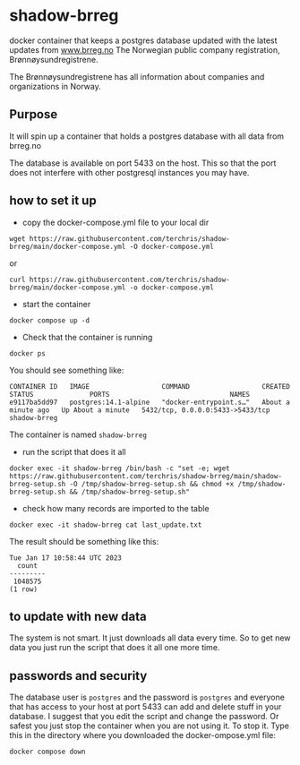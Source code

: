 # shadow-brreg
docker container that keeps a postgres database updated with the latest updates from www.brreg.no The Norwegian public company registration, Brønnøysundregistrene.

The Brønnøysundregistrene has all information about companies and organizations in Norway.

## Purpose
It will spin up a container that holds a postgres database with all data from brreg.no


The database is available on port 5433 on the host. This so that the port does not interfere with other postgresql instances you may have.  

## how to set it up
* copy the docker-compose.yml file to your local dir
```
wget https://raw.githubusercontent.com/terchris/shadow-brreg/main/docker-compose.yml -O docker-compose.yml
```
or 
```
curl https://raw.githubusercontent.com/terchris/shadow-brreg/main/docker-compose.yml -o docker-compose.yml
```

* start the container
```
docker compose up -d
```
* Check that the container is running
```
docker ps 
```
You should see something like:
```
CONTAINER ID   IMAGE                  COMMAND                  CREATED              STATUS              PORTS                              NAMES
e9117ba5dd97   postgres:14.1-alpine   "docker-entrypoint.s…"   About a minute ago   Up About a minute   5432/tcp, 0.0.0.0:5433->5433/tcp   shadow-brreg
```
The container is named `shadow-brreg`

* run the script that does it all
```
docker exec -it shadow-brreg /bin/bash -c "set -e; wget https://raw.githubusercontent.com/terchris/shadow-brreg/main/shadow-brreg-setup.sh -O /tmp/shadow-brreg-setup.sh && chmod +x /tmp/shadow-brreg-setup.sh && /tmp/shadow-brreg-setup.sh"
```

* check how many records are imported to the table 
```
docker exec -it shadow-brreg cat last_update.txt
```
The result should be something like this:
```
Tue Jan 17 10:58:44 UTC 2023
  count  
---------
 1048575
(1 row)
```

## to update with new data

The system is not smart. It just downloads all data every time. 
So to get new data you just run the script that does it all one more time.

## passwords and security

The database user is `postgres` and the password is `postgres` and everyone that has access to your host at port 5433 can add and delete stuff in your database.
I suggest that you edit the script and change the password. Or safest you just stop the container when you are not using it.
To stop it. Type this in the directory where you downloaded the docker-ompose.yml file:
```
docker compose down
```

